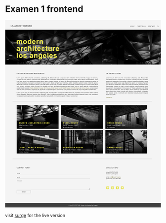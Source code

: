 # Examen 1 frontend

![presented design](./assets/design.png)

visit [surge](sander-examen-html-css.surge.sh) for the live version
